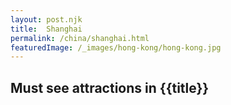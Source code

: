 ```yaml
---
layout: post.njk
title: 	Shanghai
permalink: /china/shanghai.html
featuredImage: /_images/hong-kong/hong-kong.jpg
---
```

## Must see attractions in {{title}}
